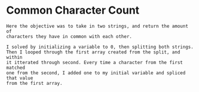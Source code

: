 # Common Character Count
	Here the objective was to take in two strings, and return the amount of
	characters they have in common with each other. 

	I solved by initializing a variable to 0, then splitting both strings. 
	Then I looped through the first array created from the split, and within
	it itterated through second. Every time a character from the first matched
	one from the second, I added one to my initial variable and spliced that value
	from the first array.